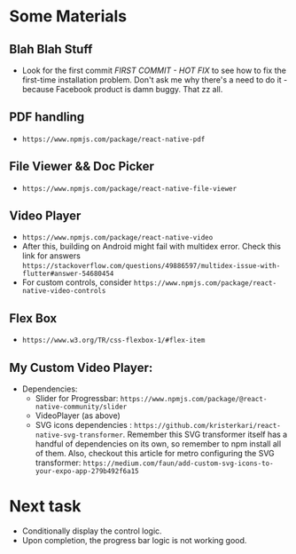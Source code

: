 # Some Materials
## Blah Blah Stuff
- Look for the first commit *FIRST COMMIT - HOT FIX* to see how to fix the first-time installation problem. Don't ask me why there's a need to do it - because Facebook product is damn buggy. That zz all.

## PDF handling
- `https://www.npmjs.com/package/react-native-pdf`

## File Viewer && Doc Picker
- `https://www.npmjs.com/package/react-native-file-viewer`

## Video Player
- `https://www.npmjs.com/package/react-native-video`
- After this, building on Android might fail with multidex error. Check this link for answers `https://stackoverflow.com/questions/49886597/multidex-issue-with-flutter#answer-54680454`
- For custom controls, consider `https://www.npmjs.com/package/react-native-video-controls`

## Flex Box
- `https://www.w3.org/TR/css-flexbox-1/#flex-item`

## My Custom Video Player:
- Dependencies: 
    + Slider for Progressbar: `https://www.npmjs.com/package/@react-native-community/slider`
    + VideoPlayer (as above)
    + SVG icons dependencies : `https://github.com/kristerkari/react-native-svg-transformer`. Remember this SVG transformer itself has a handful of dependencies on its own, so remember to npm install all of them. Also, checkout this article for metro configuring the SVG transformer: `https://medium.com/faun/add-custom-svg-icons-to-your-expo-app-279b492f6a15`

# Next task
- Conditionally display the control logic.
- Upon completion, the progress bar logic is not working good.
